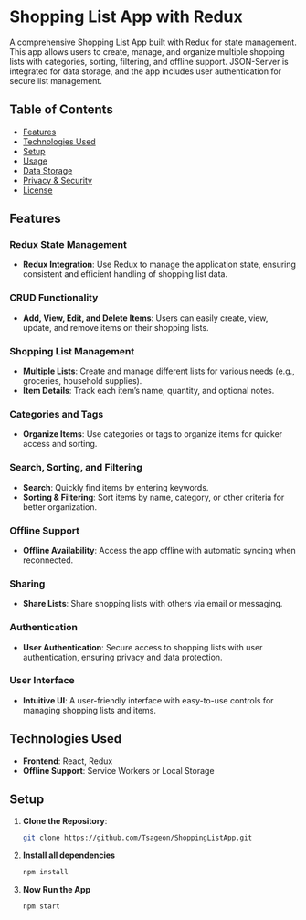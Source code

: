 # Shopping List App with Redux
A comprehensive Shopping List App built with Redux for state management. This app allows users to create, manage, and organize multiple shopping lists with categories, sorting, filtering, and offline support. JSON-Server is integrated for data storage, and the app includes user authentication for secure list management.

## Table of Contents
- [Features](#features)
- [Technologies Used](#technologies-used)
- [Setup](#setup)
- [Usage](#usage)
- [Data Storage](#data-storage)
- [Privacy & Security](#privacy--security)
- [License](#license)

## Features
### Redux State Management
- **Redux Integration**: Use Redux to manage the application state, ensuring consistent and efficient handling of shopping list data.

### CRUD Functionality
- **Add, View, Edit, and Delete Items**: Users can easily create, view, update, and remove items on their shopping lists.

### Shopping List Management
- **Multiple Lists**: Create and manage different lists for various needs (e.g., groceries, household supplies).
- **Item Details**: Track each item’s name, quantity, and optional notes.

### Categories and Tags
- **Organize Items**: Use categories or tags to organize items for quicker access and sorting.

### Search, Sorting, and Filtering
- **Search**: Quickly find items by entering keywords.
- **Sorting & Filtering**: Sort items by name, category, or other criteria for better organization.

### Offline Support
- **Offline Availability**: Access the app offline with automatic syncing when reconnected.

### Sharing
- **Share Lists**: Share shopping lists with others via email or messaging.

### Authentication
- **User Authentication**: Secure access to shopping lists with user authentication, ensuring privacy and data protection.

### User Interface
- **Intuitive UI**: A user-friendly interface with easy-to-use controls for managing shopping lists and items.

## Technologies Used
- **Frontend**: React, Redux
- **Offline Support**: Service Workers or Local Storage

## Setup
1. **Clone the Repository**:
   ```bash
   git clone https://github.com/Tsageon/ShoppingListApp.git

2. **Install all dependencies**
   ```bash
   npm install

3. **Now Run the App**
   ```bash
   npm start
 